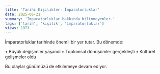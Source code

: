```yaml
---
title: 'Tarihi Kişilikler: İmparatorluklar'
date: 2025-06-21
summary: 'İmparatorluklar hakkında bilinmeyenler.'
tags: ['tarih', 'kişilik', 'i̇mparatorluklar']
views: 1973
---
```


İmparatorluklar tarihinde önemli bir yer tutar. Bu dönemde:

• Büyük değişimler yaşandı
• Toplumsal dönüşümler gerçekleşti
• Kültürel gelişmeler oldu

Bu olaylar günümüzü de etkilemeye devam ediyor.